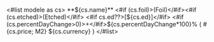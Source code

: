<#list modele as cs>
**${cs.name}** <#if (cs.foil)>(Foil)</#if><#if (cs.etched)>(Etched)</#if> <#if cs.ed??>[${cs.ed}]</#if> <#if (cs.percentDayChange>0)>+</#if>${cs.percentDayChange*100}%  ( #{cs.price; M2} ${cs.currency} )
</#list>